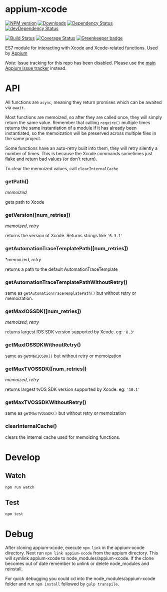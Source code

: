 appium-xcode
===================
[![NPM version](http://img.shields.io/npm/v/appium-xcode.svg)](https://npmjs.org/package/appium-xcode)
[![Downloads](http://img.shields.io/npm/dm/appium-xcode.svg)](https://npmjs.org/package/appium-xcode)
[![Dependency Status](https://david-dm.org/appium/appium-xcode.svg)](https://david-dm.org/appium/appium-xcode)
[![devDependency Status](https://david-dm.org/appium/appium-xcode/dev-status.svg)](https://david-dm.org/appium/appium-xcode#info=devDependencies)

[![Build Status](https://travis-ci.org/appium/appium-xcode.svg?branch=master)](https://travis-ci.org/appium/appium-xcode)
[![Coverage Status](https://coveralls.io/repos/appium/appium-xcode/badge.svg)](https://coveralls.io/r/appium/appium-xcode)
[![Greenkeeper badge](https://badges.greenkeeper.io/appium/appium-xcode.svg)](https://greenkeeper.io/)

ES7 module for interacting with Xcode and Xcode-related functions.
Used by [Appium](github.com/appium/appium)

*Note*: Issue tracking for this repo has been disabled. Please use the [main Appium issue tracker](https://github.com/appium/appium/issues) instead.

API
===

All functions are `async`, meaning they return promises which can be awaited via `await`.

Most functions are memoized, so after they are called once, they will simply return the same value. Remember that calling `require()` multiple times returns the same instantiation of a module if it has already been instantiated, so the memoization will be preserved across multiple files in the same project.

Some functions have an auto-retry built into them, they will retry silently a number of times. This is because the Xcode commands sometimes just flake and return bad values (or don't return).

To clear the memoized values, call `clearInternalCache`

### getPath()
*memoized*

gets path to Xcode

### getVersion([num_retries])
*memoized*, *retry*

returns the version of Xcode. Returns strings like `'6.3.1'`

### getAutomationTraceTemplatePath([num_retries])
*memoized, *retry*

returns a path to the default AutomationTraceTemplate

### getAutomationTraceTemplatePathWithoutRetry()

same as `getAutomationTraceTemplatePath()` but without retry or memoization.

### getMaxIOSSDK([num_retries])
*memoized*, *retry*

returns largest IOS SDK version supported by Xcode.
eg: `'8.3'`

### getMaxIOSSDKWithoutRetry()

same as `getMaxIOSDK()` but without retry or memoization

### getMaxTVOSSDK([num_retries])
*memoized*, *retry*

returns largest tvOS SDK version supported by Xcode.
eg: `'10.1'`

### getMaxTVOSSDKWithoutRetry()

same as `getMaxTVOSSDK()` but without retry or memoization

### clearInternalCache()
clears the internal cache used for memoizing functions.

Develop
=======

## Watch

```
npm run watch
```

## Test

```
npm test
```

Debug
=====

After cloning appium-xcode, execute `npm link` in the appium-xcode directory. Next run `npm link appium-xcode` from the appium directory. This will symlink appium-xcode to node_modules/appium-xcode. If the clone becomes out of date remember to unlink or delete node_modules and reinstall.

For quick debugging you could cd into the node_modules/appium-xcode folder and run `npm install` followed by `gulp transpile`.
